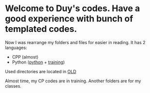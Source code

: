 # Welcome to Duy's codes. Have a good experience with bunch of templated codes.
Now I was rearrange my folders and files for easier in reading.
It has 2 languages:
+ CPP (almost)
+ Python ([python](./python) + [training](./training))

Used directories are located in [OLD](./OLD)

Almost time, my CP codes are in training. Another folders are for my classes.
